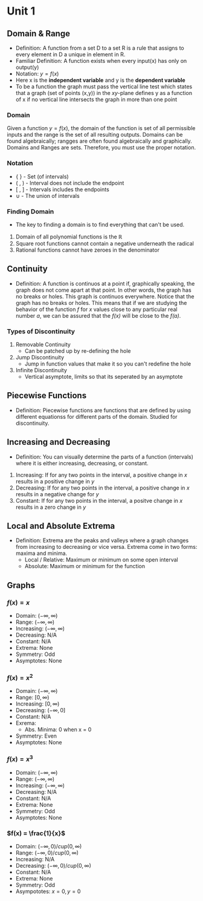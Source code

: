 # Unit 1
## Domain & Range
- Definition: A function from a set D to a set R is a rule that assigns to every
element in D a unique in element in R.
- Familiar Definition: A function exists when every input(x) has only on output(y)
- Notation: $y=f(x)$
- Here x is the **independent variable** and y is the **dependent variable**
- To be a function the graph must pass the vertical line test which states that a
graph (set of points (x,y)) in the *xy*-plane defines y as a function of x if no 
vertical line intersects the graph in more than one point 

### Domain
Given a function $y = f(x)$, the domain of the function is set of all permissible 
inputs and the range is the set of all resulting outputs. Domains can be found 
algebraically; rangges are often found algebraically and graphically. Domains and
Ranges are sets. Therefore, you must use the proper notation.

### Notation
- {  } - Set (of intervals)
- ( , ) - Interval does not include the endpoint
- [ , ] - Intervals includes the endpoints
- $\cup$ - The union of intervals

### Finding Domain
- The key to finding a domain is to find everything that can't be used.

1. Domain of all polynomial functions is the $\mathbb{R}$
2. Square root functions cannot contain a negative underneath the radical
3. Rational functions cannot have zeroes in the denominator

## Continuity
- Definition: A function is continuos at a point if, graphically speaking, the graph
does not come apart at that point. In other words, the graph has no breaks or holes.
This graph is continuos everywhere. Notice that the graph has no breaks or holes. This 
means that if we are studying the behavior of the function *f* for *x* values close to any 
particular real number *a*, we can be assured that the *f(x)* will be close to the *f(a)*.

### Types of Discontinuity
1. Removable Continuity
    - Can be patched up by re-defining the hole
2. Jump Discontinuity
    - Jump in function values that make it so you can't redefine the hole
3. Infinite Discontinuity
    - Vertical asymptote, limits so that its seperated by an asymptote

## Piecewise Functions
- Definition: Piecewise functions are functions that are defined by using different 
equationss for different parts of the domain. Studied for discontinuity.

## Increasing and Decreasing
- Definition: You can visually determine the parts of a function (intervals) where it is
either increasing, decreasing, or constant.

1. Increasing: If for any two points in the interval, a positive change in *x* results in a 
positive change in *y*
2. Decreasing: If for any two points in the interval, a positive change in *x* results in a 
negative change for *y*
3. Constant: If for any two points in the interval, a positve change in *x* results in a 
zero change in *y*

## Local and Absolute Extrema
- Definition: Extrema are the peaks and valleys where a graph changes from increasing to 
decreasing or vice versa. Extrema come in two forms: maxima and minima.
    - Local / Relative: Maximum or minimum on some open interval
    - Absolute: Maximum or minimum for the function

## Graphs
### $f(x) = x$
- Domain: $(-\infty, \infty)$
- Range: $(-\infty, \infty)$
- Increasing: $(-\infty, \infty)$
- Decreasing: N/A
- Constant: N/A
- Extrema: None
- Symmetry: Odd
- Asymptotes: None
 
### $f(x) = x^2$
- Domain: $(-\infty, \infty)$
- Range: $[0, \infty)$
- Increasing: $[0, \infty)$
- Decreasing: $(-\infty, 0]$
- Constant: N/A
- Exrema: 
    - Abs. Minima: 0 when x = 0
- Symmetry: Even
- Asymptotes: None

### $f(x) = x^3$
- Domain: $(-\infty, \infty)$
- Range: $(-\infty, \infty)$
- Increasing: $(-\infty, \infty)$
- Decreasing: N/A
- Constant: N/A
- Extrema: None
- Symmetry: Odd
- Asymptotes: None

### $f(x) = \frac{1}{x}$
- Domain: $(-\infty, 0)/cup(0, \infty)$
- Range: $(-\infty , 0)/cup(0, \infty)$
- Increasing: N/A
- Decreasing: $(-\infty , 0)/cup(0, \infty)$
- Constant: N/A
- Extrema: None
- Symmetry: Odd
- Asympototes: $x=0, y=0$
